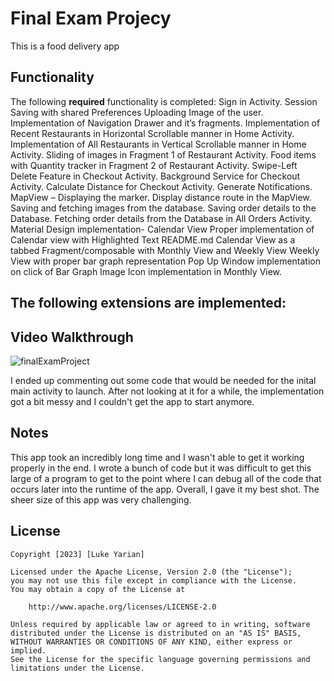 # Final Exam Projecy

This is a food delivery app

## Functionality 

The following **required** functionality is completed:
Sign in Activity. 
Session Saving with shared Preferences 
Uploading Image of the user. 
Implementation of Navigation Drawer and it’s fragments. 
Implementation of Recent Restaurants in Horizontal Scrollable manner in Home Activity.
Implementation of All Restaurants in Vertical Scrollable manner in Home Activity.
Sliding of images in Fragment 1 of Restaurant Activity. 
Food items with Quantity tracker in Fragment 2 of Restaurant Activity.
Swipe-Left Delete Feature in Checkout Activity. 
Background Service for Checkout Activity. 
Calculate Distance for Checkout Activity. 
Generate Notifications. 
MapView – Displaying the marker. 
Display distance route in the MapView. 
Saving and fetching images from the database. 
Saving order details to the Database. 
Fetching order details from the Database in All Orders Activity. 
Material Design implementation- Calendar View 
Proper implementation of Calendar view with Highlighted Text 
README.md 
Calendar View as a tabbed Fragment/composable with Monthly View and Weekly View
Weekly View with proper bar graph representation 
Pop Up Window implementation on click of Bar Graph 
Image Icon implementation in Monthly View.

The following **extensions** are implemented:
-

## Video Walkthrough

![finalExamProject](https://github.com/lukeyarian/FinalExamProject/assets/70252777/91759401-85d6-487f-9aa6-abc5c7137fe3)







I ended up commenting out some code that would be needed for the inital main activity to launch. After not looking at it for a while, the implementation got a bit messy and I couldn't get the app to start anymore.

## Notes

This app took an incredibly long time and I wasn't able to get it working properly in the end. I wrote a bunch of code but it was difficult to get this large of a program to get to the point where I can debug all of the code that occurs
later into the runtime of the app. Overall, I gave it my best shot. The sheer size of this app was very challenging.

## License

    Copyright [2023] [Luke Yarian]

    Licensed under the Apache License, Version 2.0 (the "License");
    you may not use this file except in compliance with the License.
    You may obtain a copy of the License at

        http://www.apache.org/licenses/LICENSE-2.0

    Unless required by applicable law or agreed to in writing, software
    distributed under the License is distributed on an "AS IS" BASIS,
    WITHOUT WARRANTIES OR CONDITIONS OF ANY KIND, either express or implied.
    See the License for the specific language governing permissions and
    limitations under the License.
